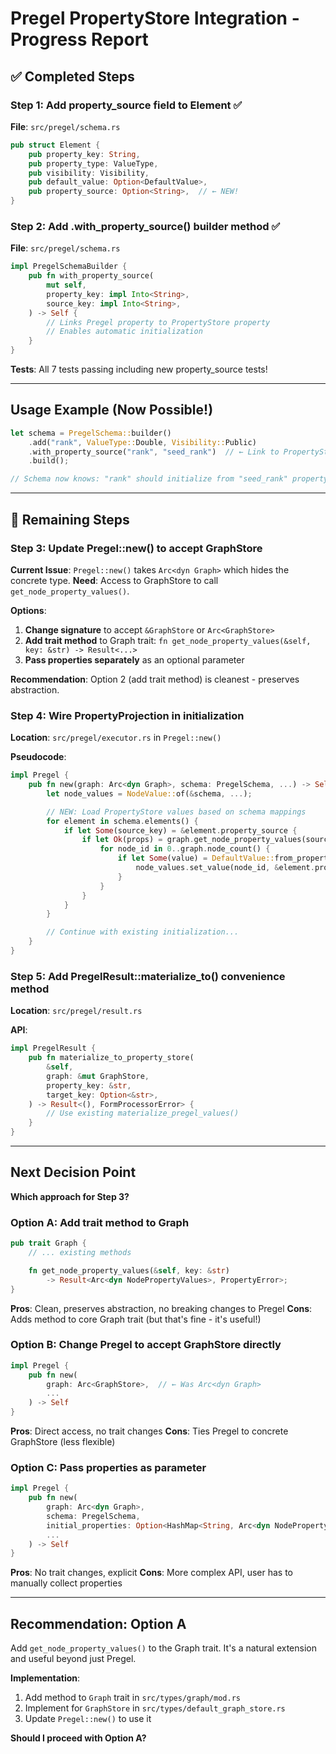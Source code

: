 # Pregel PropertyStore Integration - Progress Report

## ✅ Completed Steps

### Step 1: Add property_source field to Element ✅

**File**: `src/pregel/schema.rs`

```rust
pub struct Element {
    pub property_key: String,
    pub property_type: ValueType,
    pub visibility: Visibility,
    pub default_value: Option<DefaultValue>,
    pub property_source: Option<String>,  // ← NEW!
}
```

### Step 2: Add .with_property_source() builder method ✅

**File**: `src/pregel/schema.rs`

```rust
impl PregelSchemaBuilder {
    pub fn with_property_source(
        mut self,
        property_key: impl Into<String>,
        source_key: impl Into<String>,
    ) -> Self {
        // Links Pregel property to PropertyStore property
        // Enables automatic initialization
    }
}
```

**Tests**: All 7 tests passing including new property_source tests!

---

## Usage Example (Now Possible!)

```rust
let schema = PregelSchema::builder()
    .add("rank", ValueType::Double, Visibility::Public)
    .with_property_source("rank", "seed_rank")  // ← Link to PropertyStore!
    .build();

// Schema now knows: "rank" should initialize from "seed_rank" property
```

---

## 🚧 Remaining Steps

### Step 3: Update Pregel::new() to accept GraphStore

**Current Issue**: `Pregel::new()` takes `Arc<dyn Graph>` which hides the concrete type.
**Need**: Access to GraphStore to call `get_node_property_values()`.

**Options**:

1. **Change signature** to accept `&GraphStore` or `Arc<GraphStore>`
2. **Add trait method** to Graph trait: `fn get_node_property_values(&self, key: &str) -> Result<...>`
3. **Pass properties separately** as an optional parameter

**Recommendation**: Option 2 (add trait method) is cleanest - preserves abstraction.

### Step 4: Wire PropertyProjection in initialization

**Location**: `src/pregel/executor.rs` in `Pregel::new()`

**Pseudocode**:

```rust
impl Pregel {
    pub fn new(graph: Arc<dyn Graph>, schema: PregelSchema, ...) -> Self {
        let node_values = NodeValue::of(&schema, ...);

        // NEW: Load PropertyStore values based on schema mappings
        for element in schema.elements() {
            if let Some(source_key) = &element.property_source {
                if let Ok(props) = graph.get_node_property_values(source_key) {
                    for node_id in 0..graph.node_count() {
                        if let Some(value) = DefaultValue::from_property(&*props, node_id) {
                            node_values.set_value(node_id, &element.property_key, value);
                        }
                    }
                }
            }
        }

        // Continue with existing initialization...
    }
}
```

### Step 5: Add PregelResult::materialize_to() convenience method

**Location**: `src/pregel/result.rs`

**API**:

```rust
impl PregelResult {
    pub fn materialize_to_property_store(
        &self,
        graph: &mut GraphStore,
        property_key: &str,
        target_key: Option<&str>,
    ) -> Result<(), FormProcessorError> {
        // Use existing materialize_pregel_values()
    }
}
```

---

## Next Decision Point

**Which approach for Step 3?**

### Option A: Add trait method to Graph

```rust
pub trait Graph {
    // ... existing methods

    fn get_node_property_values(&self, key: &str)
        -> Result<Arc<dyn NodePropertyValues>, PropertyError>;
}
```

**Pros**: Clean, preserves abstraction, no breaking changes to Pregel
**Cons**: Adds method to core Graph trait (but that's fine - it's useful!)

### Option B: Change Pregel to accept GraphStore directly

```rust
impl Pregel {
    pub fn new(
        graph: Arc<GraphStore>,  // ← Was Arc<dyn Graph>
        ...
    ) -> Self
}
```

**Pros**: Direct access, no trait changes
**Cons**: Ties Pregel to concrete GraphStore (less flexible)

### Option C: Pass properties as parameter

```rust
impl Pregel {
    pub fn new(
        graph: Arc<dyn Graph>,
        schema: PregelSchema,
        initial_properties: Option<HashMap<String, Arc<dyn NodePropertyValues>>>,
        ...
    ) -> Self
}
```

**Pros**: No trait changes, explicit
**Cons**: More complex API, user has to manually collect properties

---

## Recommendation: Option A

Add `get_node_property_values()` to the Graph trait. It's a natural extension and useful beyond just Pregel.

**Implementation**:

1. Add method to `Graph` trait in `src/types/graph/mod.rs`
2. Implement for `GraphStore` in `src/types/default_graph_store.rs`
3. Update `Pregel::new()` to use it

**Should I proceed with Option A?**
